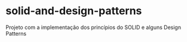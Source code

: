 # solid-and-design-patterns
Projeto com a implementação dos princípios do SOLID e alguns Design Patterns

